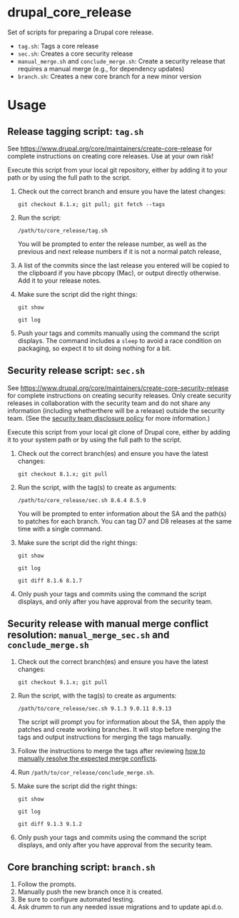 # drupal_core_release
Set of scripts for preparing a Drupal core release.

- `tag.sh`: Tags a core release
- `sec.sh`: Creates a core security release
- `manual_merge.sh` and `conclude_merge.sh`: Create a security release that requires a manual merge (e.g., for dependency updates)
- `branch.sh`: Creates a new core branch for a new minor version

Usage
=====

Release tagging script: `tag.sh`
----------------------------------

See https://www.drupal.org/core/maintainers/create-core-release for complete
instructions on creating core releases. Use at your own risk!

Execute this script from your local git repository, either by adding it to your
path or by using the full path to the script.

1. Check out the correct branch and ensure you have the latest changes:

   `git checkout 8.1.x; git pull; git fetch --tags`

2. Run the script:

   `/path/to/core_release/tag.sh`

   You will be prompted to enter the release number, as well as the previous and
   next release numbers if it is not a normal patch release,
   
3. A list of the commits since the last release you entered  will be copied to
   the clipboard if you have pbcopy (Mac), or output directly otherwise. Add
   it to your release notes.

4. Make sure the script did the right things:

   `git show`
   
   `git log`

5. Push your tags and commits manually using the command the script displays. The
   command includes a `sleep` to avoid a race condition on packaging, so expect it
   to sit doing nothing for a bit.

Security release script: `sec.sh`
----------------------------------

See https://www.drupal.org/core/maintainers/create-core-security-release for
complete instructions on creating security releases. Only create security
releases in collaboration with the security team and do not share any
information (including whetherthere will be a release) outside the security
team. (See the
[security team disclosure policy](https://www.drupal.org/drupal-security-team/security-team-procedures/drupal-security-team-disclosure-policy-for-security)
for more information.)

Execute this script from your local git clone of Drupal core, either by
adding it to your system path or by using the full path to the script.

1. Check out the correct branch(es) and ensure you have the latest changes:

   `git checkout 8.1.x; git pull`
   
2. Run the script, with the tag(s) to create as arguments:

   `/path/to/core_release/sec.sh 8.6.4 8.5.9`

   You will be prompted to enter information about the SA and the path(s) to patches for each branch. You can tag D7 and D8 releases at the same time with a single command.

3. Make sure the script did the right things:

   `git show`

   `git log`
   
   `git diff 8.1.6 8.1.7`
   
4. Only push your tags and commits using the command the script displays, and
    only after you have approval from the security team.

Security release with manual merge conflict resolution: `manual_merge_sec.sh` and `conclude_merge.sh`
-----------------------------------------------------------------------------
1. Check out the correct branch(es) and ensure you have the latest changes:

   `git checkout 9.1.x; git pull`

2. Run the script, with the tag(s) to create as arguments:

   `/path/to/core_release/sec.sh 9.1.3 9.0.11 8.9.13`

   The script will prompt you for information about the SA, then apply the
   patches and create working branches. It will stop before merging the tags
   and output instructions for merging the tags manually.

3. Follow the instructions to merge the tags after reviewing
   [how to manually resolve the expected merge conflicts](https://www.drupal.org/core/maintainers/create-core-security-release/dep-update#release).

4. Run `/path/to/cor_release/conclude_merge.sh`.

5. Make sure the script did the right things:

   `git show`

   `git log`

   `git diff 9.1.3 9.1.2`

6. Only push your tags and commits using the command the script displays, and
    only after you have approval from the security team.


Core branching script: `branch.sh`
----------------------------------

1. Follow the prompts.
2. Manually push the new branch once it is created.
3. Be sure to configure automated testing.
4. Ask drumm to run any needed issue migrations and to update api.d.o.
